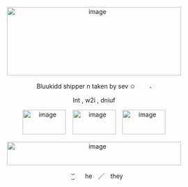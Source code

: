 <p align="center" width="100%">
    <img width="400" height="157" alt="image" src="https://github.com/user-attachments/assets/e495c563-0f74-4d00-8e3f-2ae3debf5b01" />


<p align="center">
  Bluukidd shipper n taken by sev ✩ㅤㅤ  ៶
</p>

<p align="center">
  Int , w2i , dniuf
</p>
 <p align="center">
 
 <p align="center">
   <img width="99" height="56" alt="image" src="https://github.com/user-attachments/assets/1beed0ae-3ea5-49c3-80b7-4f8e5656661a" />


  </a>
  &nbsp;&nbsp;
    <img width="99" height="56" alt="image" src="https://github.com/user-attachments/assets/7183afcb-30b7-456c-94e5-968777af2c93" />



  </a>
  &nbsp;&nbsp;
    <img width="99" height="56" alt="image" src="https://github.com/user-attachments/assets/801eac80-fdd6-4401-896e-46a8efe42f65" />

  </a>


<p align="center" width="100%">
    <img width="400" height="54" alt="image" src="https://github.com/user-attachments/assets/10ddce1e-049a-43b1-821b-b34bdb1f6377" />

<p align="center">
 　 ͜͝　　he　╱　they
</p>
 <p align="center">


